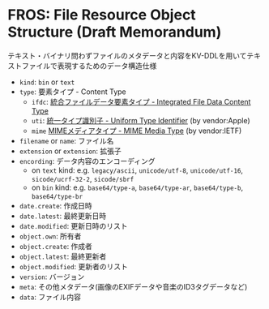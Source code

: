 # FROS: File Resource Object Structure (Draft Memorandum)

テキスト・バイナリ問わずファイルのメタデータと内容をKV-DDLを用いてテキストファイルで表現するためのデータ構造仕様

- `kind`: `bin` or `text`
- `type`: 要素タイプ - Content Type
  - `ifdc`: [統合ファイルデータ要素タイプ - Integrated File Data Content Type](https://github.com/All-the-Filename-extensions/All_the_Filename_extensions/tree/master/IFDC)
  - `uti`: [統一タイプ識別子 - Uniform Type Identifier](https://ja.wikipedia.org/wiki/Uniform_Type_Identifier) (by vendor:Apple)
  - `mime` [MIMEメディアタイプ - MIME Media Type](https://ja.wikipedia.org/wiki/メディアタイプ) (by vendor:IETF)
- `filename` or `name`: ファイル名
- `extension` or `extension`: 拡張子
- `encording`: データ内容のエンコーディング
  - on `text` kind: e.g. `legacy/ascii`, `unicode/utf-8`, `unicode/utf-16`, `sicode/ucrf-32-2`, `sicode/sbrf`
  - on `bin` kind: e.g. `base64/type-a`, `base64/type-ar`, `base64/type-b`, `base64/type-br`
- `date.create`: 作成日時
- `date.latest`: 最終更新日時
- `date.modified`: 更新日時のリスト
- `object.own`: 所有者
- `object.create`: 作成者
- `object.latest`: 最終更新者
- `object.modified`: 更新者のリスト
- `version`: バージョン
- `meta`: その他メタデータ(画像のEXIFデータや音楽のID3タグデータなど)
- `data`: ファイル内容
